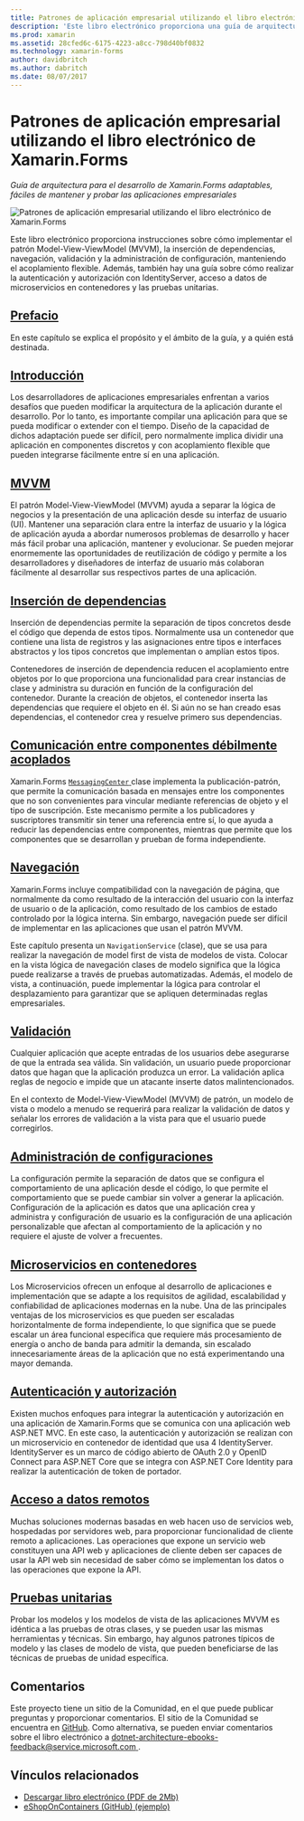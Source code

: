 ```yaml
---
title: Patrones de aplicación empresarial utilizando el libro electrónico de Xamarin.Forms
description: 'Este libro electrónico proporciona una guía de arquitectura para el desarrollo de Xamarin.Forms adaptables, fáciles de mantener y probar las aplicaciones empresariales.'
ms.prod: xamarin
ms.assetid: 28cfed6c-6175-4223-a8cc-798d40bf0832
ms.technology: xamarin-forms
author: davidbritch
ms.author: dabritch
ms.date: 08/07/2017
---
```


# <a name="enterprise-application-patterns-using-xamarinforms-ebook"></a>Patrones de aplicación empresarial utilizando el libro electrónico de Xamarin.Forms

_Guía de arquitectura para el desarrollo de Xamarin.Forms adaptables, fáciles de mantener y probar las aplicaciones empresariales_

![](images/cover-sml.png "Patrones de aplicación empresarial utilizando el libro electrónico de Xamarin.Forms")

Este libro electrónico proporciona instrucciones sobre cómo implementar el patrón Model-View-ViewModel (MVVM), la inserción de dependencias, navegación, validación y la administración de configuración, manteniendo el acoplamiento flexible. Además, también hay una guía sobre cómo realizar la autenticación y autorización con IdentityServer, acceso a datos de microservicios en contenedores y las pruebas unitarias.

## <a name="prefaceprefacemd"></a>[Prefacio](preface.md)

En este capítulo se explica el propósito y el ámbito de la guía, y a quién está destinada.

## <a name="introductionintroductionmd"></a>[Introducción](introduction.md)

Los desarrolladores de aplicaciones empresariales enfrentan a varios desafíos que pueden modificar la arquitectura de la aplicación durante el desarrollo. Por lo tanto, es importante compilar una aplicación para que se pueda modificar o extender con el tiempo. Diseño de la capacidad de dichos adaptación puede ser difícil, pero normalmente implica dividir una aplicación en componentes discretos y con acoplamiento flexible que pueden integrarse fácilmente entre sí en una aplicación.

## <a name="mvvmmvvmmd"></a>[MVVM](mvvm.md)

El patrón Model-View-ViewModel (MVVM) ayuda a separar la lógica de negocios y la presentación de una aplicación desde su interfaz de usuario (UI). Mantener una separación clara entre la interfaz de usuario y la lógica de aplicación ayuda a abordar numerosos problemas de desarrollo y hacer más fácil probar una aplicación, mantener y evolucionar. Se pueden mejorar enormemente las oportunidades de reutilización de código y permite a los desarrolladores y diseñadores de interfaz de usuario más colaboran fácilmente al desarrollar sus respectivos partes de una aplicación.

## <a name="dependency-injectiondependency-injectionmd"></a>[Inserción de dependencias](dependency-injection.md)

Inserción de dependencias permite la separación de tipos concretos desde el código que dependa de estos tipos. Normalmente usa un contenedor que contiene una lista de registros y las asignaciones entre tipos e interfaces abstractos y los tipos concretos que implementan o amplían estos tipos.

Contenedores de inserción de dependencia reducen el acoplamiento entre objetos por lo que proporciona una funcionalidad para crear instancias de clase y administra su duración en función de la configuración del contenedor. Durante la creación de objetos, el contenedor inserta las dependencias que requiere el objeto en él. Si aún no se han creado esas dependencias, el contenedor crea y resuelve primero sus dependencias.

## <a name="communicating-between-loosely-coupled-componentscommunicating-between-loosely-coupled-componentsmd"></a>[Comunicación entre componentes débilmente acoplados](communicating-between-loosely-coupled-components.md)

Xamarin.Forms [ `MessagingCenter` ](xref:Xamarin.Forms.MessagingCenter) clase implementa la publicación-patrón, que permite la comunicación basada en mensajes entre los componentes que no son convenientes para vincular mediante referencias de objeto y el tipo de suscripción. Este mecanismo permite a los publicadores y suscriptores transmitir sin tener una referencia entre sí, lo que ayuda a reducir las dependencias entre componentes, mientras que permite que los componentes que se desarrollan y prueban de forma independiente.

## <a name="navigationnavigationmd"></a>[Navegación](navigation.md)

Xamarin.Forms incluye compatibilidad con la navegación de página, que normalmente da como resultado de la interacción del usuario con la interfaz de usuario o de la aplicación, como resultado de los cambios de estado controlado por la lógica interna. Sin embargo, navegación puede ser difícil de implementar en las aplicaciones que usan el patrón MVVM.

Este capítulo presenta un `NavigationService` (clase), que se usa para realizar la navegación de model first de vista de modelos de vista. Colocar en la vista lógica de navegación clases de modelo significa que la lógica puede realizarse a través de pruebas automatizadas. Además, el modelo de vista, a continuación, puede implementar la lógica para controlar el desplazamiento para garantizar que se apliquen determinadas reglas empresariales.

## <a name="validationvalidationmd"></a>[Validación](validation.md)

Cualquier aplicación que acepte entradas de los usuarios debe asegurarse de que la entrada sea válida. Sin validación, un usuario puede proporcionar datos que hagan que la aplicación produzca un error. La validación aplica reglas de negocio e impide que un atacante inserte datos malintencionados.

En el contexto de Model-View-ViewModel (MVVM) de patrón, un modelo de vista o modelo a menudo se requerirá para realizar la validación de datos y señalar los errores de validación a la vista para que el usuario puede corregirlos.

## <a name="configuration-managementconfiguration-managementmd"></a>[Administración de configuraciones](configuration-management.md)

La configuración permite la separación de datos que se configura el comportamiento de una aplicación desde el código, lo que permite el comportamiento que se puede cambiar sin volver a generar la aplicación. Configuración de la aplicación es datos que una aplicación crea y administra y configuración de usuario es la configuración de una aplicación personalizable que afectan al comportamiento de la aplicación y no requiere el ajuste de volver a frecuentes.

## <a name="containerized-microservicescontainerized-microservicesmd"></a>[Microservicios en contenedores](containerized-microservices.md)

Los Microservicios ofrecen un enfoque al desarrollo de aplicaciones e implementación que se adapte a los requisitos de agilidad, escalabilidad y confiabilidad de aplicaciones modernas en la nube. Una de las principales ventajas de los microservicios es que pueden ser escaladas horizontalmente de forma independiente, lo que significa que se puede escalar un área funcional específica que requiere más procesamiento de energía o ancho de banda para admitir la demanda, sin escalado innecesariamente áreas de la aplicación que no está experimentando una mayor demanda.

## <a name="authentication-and-authorizationauthentication-and-authorizationmd"></a>[Autenticación y autorización](authentication-and-authorization.md)

Existen muchos enfoques para integrar la autenticación y autorización en una aplicación de Xamarin.Forms que se comunica con una aplicación web ASP.NET MVC. En este caso, la autenticación y autorización se realizan con un microservicio en contenedor de identidad que usa 4 IdentityServer. IdentityServer es un marco de código abierto de OAuth 2.0 y OpenID Connect para ASP.NET Core que se integra con ASP.NET Core Identity para realizar la autenticación de token de portador.

## <a name="accessing-remote-dataaccessing-remote-datamd"></a>[Acceso a datos remotos](accessing-remote-data.md)

Muchas soluciones modernas basadas en web hacen uso de servicios web, hospedadas por servidores web, para proporcionar funcionalidad de cliente remoto a aplicaciones. Las operaciones que expone un servicio web constituyen una API web y aplicaciones de cliente deben ser capaces de usar la API web sin necesidad de saber cómo se implementan los datos o las operaciones que expone la API.

## <a name="unit-testingunit-testingmd"></a>[Pruebas unitarias](unit-testing.md)

Probar los modelos y los modelos de vista de las aplicaciones MVVM es idéntica a las pruebas de otras clases, y se pueden usar las mismas herramientas y técnicas. Sin embargo, hay algunos patrones típicos de modelo y las clases de modelo de vista, que pueden beneficiarse de las técnicas de pruebas de unidad específica.

## <a name="feedback"></a>Comentarios

Este proyecto tiene un sitio de la Comunidad, en el que puede publicar preguntas y proporcionar comentarios. El sitio de la Comunidad se encuentra en [GitHub](https://github.com/dotnet-architecture/eShopOnContainers). Como alternativa, se pueden enviar comentarios sobre el libro electrónico a [ dotnet-architecture-ebooks-feedback@service.microsoft.com ](mailto:dotnet-architecture-ebooks-feedback@service.microsoft.com).


## <a name="related-links"></a>Vínculos relacionados

- [Descargar libro electrónico (PDF de 2Mb)](https://aka.ms/xamarinpatternsebook)
- [eShopOnContainers (GitHub) (ejemplo)](https://github.com/dotnet-architecture/eShopOnContainers)
